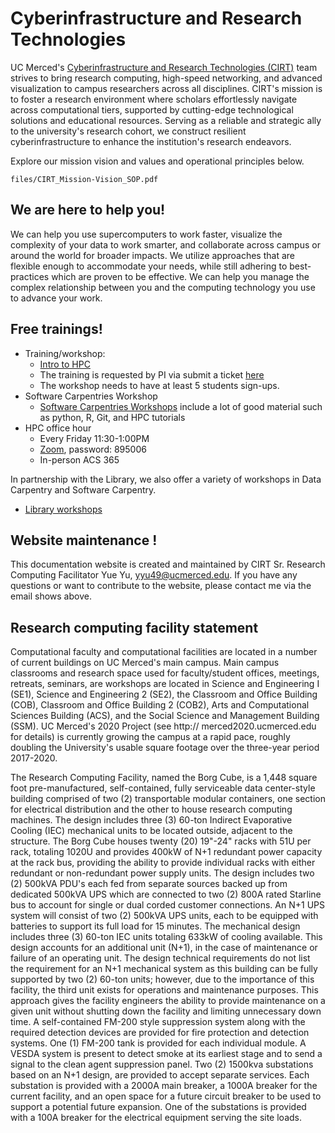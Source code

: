 # Cyberinfrastructure and Research Technologies <!-- {docsify-ignore-all} -->


UC Merced's [Cyberinfrastructure
and Research Technologies (CIRT)](https://it.ucmerced.edu/CIRT) team strives to bring research
computing, high-speed networking, and advanced visualization to campus
researchers across all disciplines. CIRT's mission is to foster a research environment where scholars effortlessly navigate across computational tiers, supported by cutting-edge technological solutions and educational resources. Serving as a reliable and strategic ally to the university's research cohort, we construct resilient cyberinfrastructure to enhance the institution's research endeavors. 

Explore our mission vision and values and operational principles below.

```pdf
files/CIRT_Mission-Vision_SOP.pdf
```

## We are here to help you!

We can help you use supercomputers to work faster, visualize the complexity of your data to work smarter, and collaborate across campus or around the world for broader impacts. We utilize approaches that are flexible enough to accommodate your needs, while still adhering to best-practices which are proven to be effective. We can help you manage the complex relationship between you and the computing technology you use to advance your work.


## Free trainings!
- Training/workshop:
    - [Intro to HPC](hpc_training.md)
    - The training is requested by PI via submit a ticket [here](https://ucmerced.service-now.com/servicehub?id=public_kb_article&sys_id=3c3ee9ff1b67a0543a003112cd4bcb13&form_id=06da3f8edbfc08103c4d56f3ce9619f4)
    - The workshop needs to have at least 5 students sign-ups. 
- Software Carpentries Workshop
    - [Software Carpentries Workshops](software_carpentry.md) include a lot of good material such as python, R, Git, and HPC tutorials
- HPC office hour
    - Every Friday 11:30-1:00PM
    - [Zoom](https://ucmerced.zoom.us/j/89487493900), password: 895006
    - In-person ACS 365    

In partnership with the Library, we also offer a variety of workshops in Data Carpentry and Software Carpentry. 
- [Library workshops](https://libcal.ucmerced.edu/calendar/data_management?cid=10107&t=d&d=0000-00-00&cal=10107&inc=0)

## Website maintenance !
This documentation website is created and maintained by CIRT Sr. Research Computing Facilitator Yue Yu, yyu49@ucmerced.edu. If you have any questions or want to contribute to the website, please contact me via the email shows above. 

## Research computing facility statement
Computational faculty and computational facilities are located in a number of current buildings on UC Merced's main campus.  Main campus classrooms and research space used for faculty/student offices, meetings, retreats, seminars, are workshops are located in Science and Engineering I (SE1), Science and Engineering 2 (SE2), the Classroom and Office Building (COB), Classroom and Office Building 2 (COB2), Arts and Computational Sciences Building (ACS), and the Social Science and Management Building (SSM). UC Merced's 2020 Project (see http:// merced2020.ucmerced.edu for details) is currently growing the campus at a rapid pace, roughly doubling the University's usable square footage over the three-year period 2017-2020.
 
The Research Computing Facility, named the Borg Cube, is a 1,448 square foot pre-manufactured, self-contained, fully serviceable data center-style building comprised of two (2) transportable modular containers, one section for electrical distribution and the other to house research computing machines. The design includes three (3) 60-ton Indirect Evaporative Cooling (IEC) mechanical units to be located outside, adjacent to the structure. The Borg Cube houses twenty (20) 19"-24" racks with 51U per rack, totaling 1020U and provides 400kW of N+1 redundant power capacity at the rack bus, providing the ability to provide individual racks with either redundant or non-redundant power supply units. The design includes two (2) 500kVA PDU's each fed from separate sources backed up from dedicated 500kVA UPS which are connected to two (2) 800A rated Starline bus to account for single or dual corded customer connections. An N+1 UPS system will consist of two (2) 500kVA UPS units, each to be equipped with batteries to support its full load for 15 minutes. The mechanical design includes three (3) 60-ton IEC units totaling 633kW of cooling available. This design accounts for an additional unit (N+1), in the case of maintenance or failure of an operating unit. The design technical requirements do not list the requirement for an N+1 mechanical system as this building can be fully supported by two (2) 60-ton units; however, due to the importance of this facility, the third unit exists for operations and maintenance purposes. This approach gives the facility engineers the ability to provide maintenance on a given unit without shutting down the facility and limiting unnecessary down time. A self-contained FM-200 style suppression system along with the required detection devices are provided for fire protection and detection systems. One (1) FM-200 tank is provided for each individual module. A VESDA system is present to detect smoke at its earliest stage and to send a signal to the clean agent suppression panel. Two (2) 1500kva substations based on an N+1 design, are provided to accept separate services. Each substation is provided with a 2000A main breaker, a 1000A breaker for the current facility, and an open space for a future circuit breaker to be used to support a potential future expansion. One of the substations is provided with a 100A breaker for the electrical equipment serving the site loads.